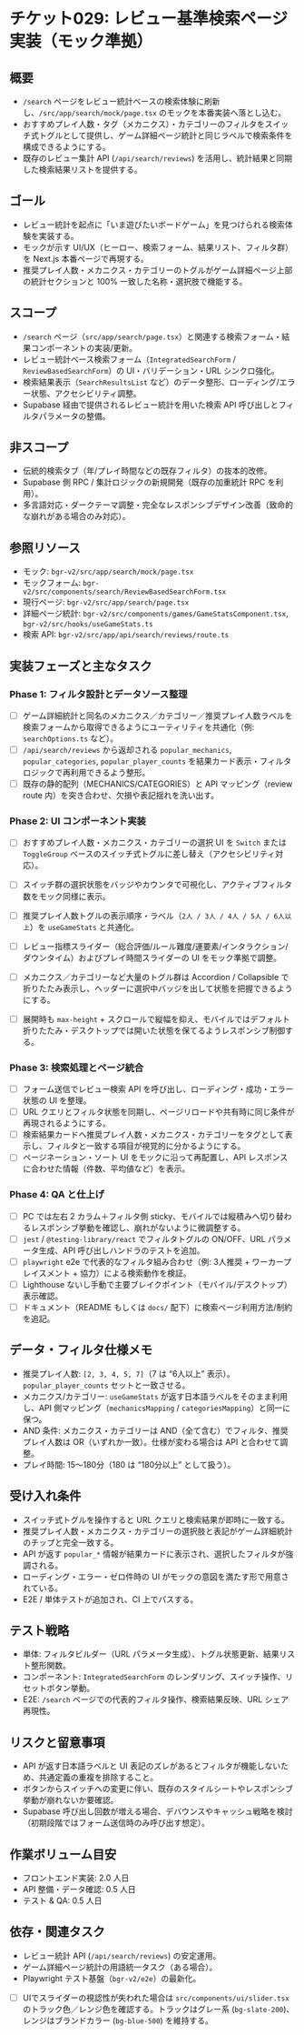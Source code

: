# チケット029: レビュー基準検索ページ実装（モック準拠）

## 概要
- `/search` ページをレビュー統計ベースの検索体験に刷新し、`/src/app/search/mock/page.tsx` のモックを本番実装へ落とし込む。
- おすすめプレイ人数・タグ（メカニクス）・カテゴリーのフィルタをスイッチ式トグルとして提供し、ゲーム詳細ページ統計と同じラベルで検索条件を構成できるようにする。
- 既存のレビュー集計 API (`/api/search/reviews`) を活用し、統計結果と同期した検索結果リストを提供する。

## ゴール
- レビュー統計を起点に「いま遊びたいボードゲーム」を見つけられる検索体験を実装する。
- モックが示す UI/UX（ヒーロー、検索フォーム、結果リスト、フィルタ群）を Next.js 本番ページで再現する。
- 推奨プレイ人数・メカニクス・カテゴリーのトグルがゲーム詳細ページ上部の統計セクションと 100% 一致した名称・選択肢で機能する。

## スコープ
- `/search` ページ（`src/app/search/page.tsx`）と関連する検索フォーム・結果コンポーネントの実装/更新。
- レビュー統計ベース検索フォーム（`IntegratedSearchForm` / `ReviewBasedSearchForm`）の UI・バリデーション・URL シンクロ強化。
- 検索結果表示（`SearchResultsList` など）のデータ整形、ローディング/エラー状態、アクセシビリティ調整。
- Supabase 経由で提供されるレビュー統計を用いた検索 API 呼び出しとフィルタパラメータの整備。

## 非スコープ
- 伝統的検索タブ（年/プレイ時間などの既存フィルタ）の抜本的改修。
- Supabase 側 RPC / 集計ロジックの新規開発（既存の加重統計 RPC を利用）。
- 多言語対応・ダークテーマ調整・完全なレスポンシブデザイン改善（致命的な崩れがある場合のみ対応）。

## 参照リソース
- モック: `bgr-v2/src/app/search/mock/page.tsx`
- モックフォーム: `bgr-v2/src/components/search/ReviewBasedSearchForm.tsx`
- 現行ページ: `bgr-v2/src/app/search/page.tsx`
- 詳細ページ統計: `bgr-v2/src/components/games/GameStatsComponent.tsx`, `bgr-v2/src/hooks/useGameStats.ts`
- 検索 API: `bgr-v2/src/app/api/search/reviews/route.ts`

## 実装フェーズと主なタスク
### Phase 1: フィルタ設計とデータソース整理
- [ ] ゲーム詳細統計と同名のメカニクス／カテゴリー／推奨プレイ人数ラベルを検索フォームから取得できるようにユーティリティを共通化（例: `searchOptions.ts` など）。
- [ ] `/api/search/reviews` から返却される `popular_mechanics`, `popular_categories`, `popular_player_counts` を結果カード表示・フィルタロジックで再利用できるよう整形。
- [ ] 既存の静的配列（MECHANICS/CATEGORIES）と API マッピング（review route 内）を突き合わせ、欠損や表記揺れを洗い出す。

### Phase 2: UI コンポーネント実装
- [ ] おすすめプレイ人数・メカニクス・カテゴリーの選択 UI を `Switch` または `ToggleGroup` ベースのスイッチ式トグルに差し替え（アクセシビリティ対応）。
- [ ] スイッチ群の選択状態をバッジやカウンタで可視化し、アクティブフィルタ数をモック同様に表示。
- [ ] 推奨プレイ人数トグルの表示順序・ラベル（`2人 / 3人 / 4人 / 5人 / 6人以上`）を `useGameStats` と共通化。
- [ ] レビュー指標スライダー（総合評価/ルール難度/運要素/インタラクション/ダウンタイム）およびプレイ時間スライダーの UI をモック準拠で調整。

- [ ] メカニクス／カテゴリーなど大量のトグル群は Accordion / Collapsible で折りたたみ表示し、ヘッダーに選択中バッジを出して状態を把握できるようにする。
- [ ] 展開時も `max-height` + スクロールで縦幅を抑え、モバイルではデフォルト折りたたみ・デスクトップでは開いた状態を保てるようレスポンシブ制御する。

### Phase 3: 検索処理とページ統合
- [ ] フォーム送信でレビュー検索 API を呼び出し、ローディング・成功・エラー状態の UI を整理。
- [ ] URL クエリとフィルタ状態を同期し、ページリロードや共有時に同じ条件が再現されるようにする。
- [ ] 検索結果カードへ推奨プレイ人数・メカニクス・カテゴリーをタグとして表示し、フィルタと一致する項目が視覚的に分かるようにする。
- [ ] ページネーション・ソート UI をモックに沿って再配置し、API レスポンスに合わせた情報（件数、平均値など）を表示。

### Phase 4: QA と仕上げ
- [ ] PC では左右 2 カラム＋フィルタ側 sticky、モバイルでは縦積みへ切り替わるレスポンシブ挙動を確認し、崩れがないように微調整する。
- [ ] `jest` / `@testing-library/react` でフィルタトグルの ON/OFF、URL パラメータ生成、API 呼び出しハンドラのテストを追加。
- [ ] `playwright` e2e で代表的なフィルタ組み合わせ（例: 3人推奨 + ワーカープレイスメント + 協力）による検索動作を検証。
- [ ] Lighthouse ないし手動で主要ブレイクポイント（モバイル/デスクトップ）表示確認。
- [ ] ドキュメント（README もしくは `docs/` 配下）に検索ページ利用方法/制約を追記。

## データ・フィルタ仕様メモ
- 推奨プレイ人数: `[2, 3, 4, 5, 7]`（7 は “6人以上” 表示）。`popular_player_counts` セットと一致させる。
- メカニクス/カテゴリー: `useGameStats` が返す日本語ラベルをそのまま利用し、API 側マッピング（`mechanicsMapping` / `categoriesMapping`）と同一に保つ。
- AND 条件: メカニクス・カテゴリーは AND（全て含む）でフィルタ、推奨プレイ人数は OR（いずれか一致）。仕様が変わる場合は API と合わせて調整。
- プレイ時間: 15〜180分（180 は “180分以上” として扱う）。

## 受け入れ条件
- スイッチ式トグルを操作すると URL クエリと検索結果が即時に一致する。
- 推奨プレイ人数・メカニクス・カテゴリーの選択肢と表記がゲーム詳細統計のチップと完全一致する。
- API が返す `popular_*` 情報が結果カードに表示され、選択したフィルタが強調される。
- ローディング・エラー・ゼロ件時の UI がモックの意図を満たす形で用意されている。
- E2E / 単体テストが追加され、CI 上でパスする。

## テスト戦略
- 単体: フィルタビルダー（URL パラメータ生成）、トグル状態更新、結果リスト整形関数。
- コンポーネント: `IntegratedSearchForm` のレンダリング、スイッチ操作、リセットボタン挙動。
- E2E: `/search` ページでの代表的フィルタ操作、検索結果反映、URL シェア再現性。

## リスクと留意事項
- API が返す日本語ラベルと UI 表記のズレがあるとフィルタが機能しないため、共通定義の重複を排除すること。
- ボタンからスイッチへの変更に伴い、既存のスタイルシートやレスポンシブ挙動が崩れないか要確認。
- Supabase 呼び出し回数が増える場合、デバウンスやキャッシュ戦略を検討（初期段階ではフォーム送信時のみ呼び出す想定）。

## 作業ボリューム目安
- フロントエンド実装: 2.0 人日
- API 整備・データ確認: 0.5 人日
- テスト & QA: 0.5 人日

## 依存・関連タスク
- レビュー統計 API (`/api/search/reviews`) の安定運用。
- ゲーム詳細ページ統計の用語統一タスク（ある場合）。
- Playwright テスト基盤（`bgr-v2/e2e`）の最新化。
- [ ] UIでスライダーの視認性が失われた場合は `src/components/ui/slider.tsx` のトラック色／レンジ色を確認する。トラックはグレー系 (`bg-slate-200`)、レンジはブランドカラー (`bg-blue-500`) を維持する。
